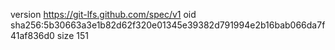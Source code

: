 version https://git-lfs.github.com/spec/v1
oid sha256:5b30663a3e1b82d62f320e01345e39382d791994e2b16bab066da7f41af836d0
size 151
